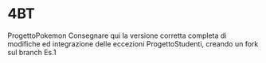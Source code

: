 # 4BT
ProgettoPokemon
Consegnare qui la versione corretta completa di modifiche ed integrazione delle eccezioni
ProgettoStudenti, creando un fork sul branch Es.1
